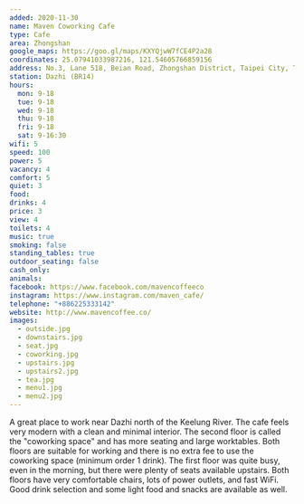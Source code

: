 ```yaml
---
added: 2020-11-30
name: Maven Coworking Cafe
type: Cafe
area: Zhongshan
google_maps: https://goo.gl/maps/KXYQjwW7fCE4P2a28
coordinates: 25.07941033987216, 121.54605766859156
address: No.3, Lane 518, Beian Road, Zhongshan District, Taipei City, Taiwan 10491
station: Dazhi (BR14)
hours:
  mon: 9-18
  tue: 9-18
  wed: 9-18
  thu: 9-18
  fri: 9-18
  sat: 9-16:30
wifi: 5
speed: 100
power: 5
vacancy: 4
comfort: 5
quiet: 3
food: 
drinks: 4
price: 3
view: 4
toilets: 4
music: true
smoking: false
standing_tables: true
outdoor_seating: false
cash_only: 
animals: 
facebook: https://www.facebook.com/mavencoffeeco
instagram: https://www.instagram.com/maven_cafe/
telephone: "+886225333142"
website: http://www.mavencoffee.co/
images:
  - outside.jpg
  - downstairs.jpg
  - seat.jpg
  - coworking.jpg
  - upstairs.jpg
  - upstairs2.jpg
  - tea.jpg
  - menu1.jpg
  - menu2.jpg
---
```


A great place to work near Dazhi north of the Keelung River. The cafe feels very modern with a clean and minimal interior. The second floor is called the "coworking space" and has more seating and large worktables. Both floors are suitable for working and there is no extra fee to use the coworking space (minimum order 1 drink). The first floor was quite busy, even in the morning, but there were plenty of seats available upstairs. Both floors have very comfortable chairs, lots of power outlets, and fast WiFi. Good drink selection and some light food and snacks are available as well.
